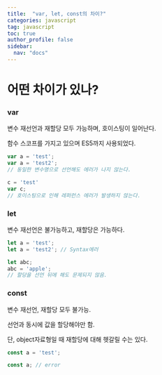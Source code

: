 ```yaml
---
title:  "var, let, const의 차이?"
categories: javascript
tag: javascript
toc: true
author_profile: false
sidebar:
  nav: "docs"
---
```


# 어떤 차이가 있나?

### var
변수 재선언과 재할당 모두 가능하며, 호이스팅이 일어난다.

함수 스코프를 가지고 있으며 ES5까지 사용되었다.
```js
var a = 'test';
var a = 'test2';
// 동일한 변수명으로 선언해도 에러가 나지 않는다.

c = 'test'
var c;
// 호이스팅으로 인해 레퍼런스 에러가 발생하지 않는다.
```

### let
변수 재선언은 불가능하고, 재할당은 가능하다.
```js
let a = 'test';
let a = 'test2'; // Syntax에러

let abc;
abc = 'apple';
// 할당을 선언 뒤에 해도 문제되지 않음.
```

### const
변수 재선언, 재할당 모두 불가능.

선언과 동시에 값을 할당해야만 함.

단, object자료형일 때 재할당에 대해 헷갈릴 수는 있다.
```js
const a = 'test';

const a; // error
```
